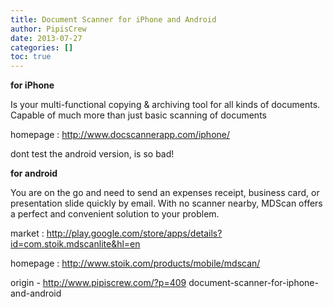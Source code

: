 ```yaml
---
title: Document Scanner for iPhone and Android
author: PipisCrew
date: 2013-07-27
categories: []
toc: true
---
```


**for iPhone** 

Is your multi-functional copying & archiving tool for all kinds of documents. Capable of much more than just basic scanning of documents

homepage :
http://www.docscannerapp.com/iphone/

dont test the android version, is so bad!

**for android**

You are on the go and need to send an expenses receipt, business card, or presentation slide quickly by email. With no scanner nearby, MDScan offers a perfect and convenient solution to your problem.

market :
http://play.google.com/store/apps/details?id=com.stoik.mdscanlite&hl=en

homepage :
http://www.stoik.com/products/mobile/mdscan/

origin - http://www.pipiscrew.com/?p=409 document-scanner-for-iphone-and-android